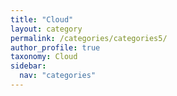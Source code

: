```yaml
---
title: "Cloud"
layout: category
permalink: /categories/categories5/
author_profile: true
taxonomy: Cloud
sidebar:
  nav: "categories"
---
```

